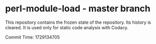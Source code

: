 # perl-module-load - master branch

This repository contains the frozen state of the repository.
Its history is cleared. It is used only for static code
analysis with Codacy.

Commit Time: 1729134705